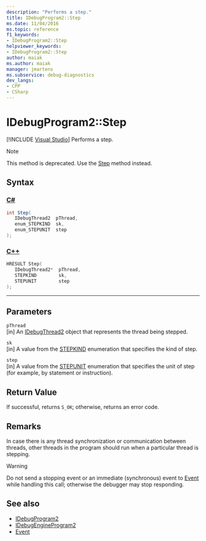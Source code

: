 ```yaml
---
description: "Performs a step."
title: IDebugProgram2::Step
ms.date: 11/04/2016
ms.topic: reference
f1_keywords:
- IDebugProgram2::Step
helpviewer_keywords:
- IDebugProgram2::Step
author: maiak
ms.author: maiak
manager: jmartens
ms.subservice: debug-diagnostics
dev_langs:
- CPP
- CSharp
---
```

# IDebugProgram2::Step

 [!INCLUDE [Visual Studio](~/includes/applies-to-version/vs-windows-only.md)]
Performs a step.

> [!NOTE]
> This method is deprecated. Use the [Step](../../../extensibility/debugger/reference/idebugprocess3-step.md) method instead.

## Syntax

### [C#](#tab/csharp)
```csharp
int Step( 
   IDebugThread2  pThread,
   enum_STEPKIND  sk,
   enum_STEPUNIT  step
);
```
### [C++](#tab/cpp)
```cpp
HRESULT Step( 
   IDebugThread2*  pThread,
   STEPKIND        sk,
   STEPUNIT        step
);
```
---

## Parameters
`pThread`\
[in] An [IDebugThread2](../../../extensibility/debugger/reference/idebugthread2.md) object that represents the thread being stepped.

`sk`\
[in] A value from the [STEPKIND](../../../extensibility/debugger/reference/stepkind.md) enumeration that specifies the kind of step.

`step`\
[in] A value from the [STEPUNIT](../../../extensibility/debugger/reference/stepunit.md) enumeration that specifies the unit of step (for example, by statement or instruction).

## Return Value
 If successful, returns `S_OK`; otherwise, returns an error code.

## Remarks
 In case there is any thread synchronization or communication between threads, other threads in the program should run when a particular thread is stepping.

> [!WARNING]
> Do not send a stopping event or an immediate (synchronous) event to [Event](../../../extensibility/debugger/reference/idebugeventcallback2-event.md) while handling this call; otherwise the debugger may stop responding.

## See also
- [IDebugProgram2](../../../extensibility/debugger/reference/idebugprogram2.md)
- [IDebugEngineProgram2](../../../extensibility/debugger/reference/idebugengineprogram2.md)
- [Event](../../../extensibility/debugger/reference/idebugeventcallback2-event.md)

